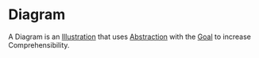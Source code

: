 # Diagram

A Diagram is an [Illustration](700028.md) that uses [Abstraction](60056.md) with the [Goal](60058.md) to increase Comprehensibility.

